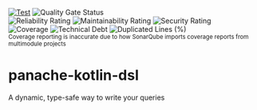[![Test](https://github.com/Thijsiez/panache-kotlin-dsl/actions/workflows/test.yaml/badge.svg?branch=main)](https://github.com/Thijsiez/panache-kotlin-dsl/actions/workflows/test.yaml)
![Quality Gate Status](https://sonarqube.icken.ch/api/project_badges/measure?project=Thijsiez_panache-kotlin-dsl_760170ef-68c7-43b0-880d-cf1034afe3c6&metric=alert_status&token=sqb_cfafb36de6f18194da2e383324ee281b0de5b953)  
![Reliability Rating](https://sonarqube.icken.ch/api/project_badges/measure?project=Thijsiez_panache-kotlin-dsl_760170ef-68c7-43b0-880d-cf1034afe3c6&metric=reliability_rating&token=sqb_cfafb36de6f18194da2e383324ee281b0de5b953)
![Maintainability Rating](https://sonarqube.icken.ch/api/project_badges/measure?project=Thijsiez_panache-kotlin-dsl_760170ef-68c7-43b0-880d-cf1034afe3c6&metric=sqale_rating&token=sqb_cfafb36de6f18194da2e383324ee281b0de5b953)
![Security Rating](https://sonarqube.icken.ch/api/project_badges/measure?project=Thijsiez_panache-kotlin-dsl_760170ef-68c7-43b0-880d-cf1034afe3c6&metric=security_rating&token=sqb_cfafb36de6f18194da2e383324ee281b0de5b953)  
![Coverage](https://sonarqube.icken.ch/api/project_badges/measure?project=Thijsiez_panache-kotlin-dsl_760170ef-68c7-43b0-880d-cf1034afe3c6&metric=coverage&token=sqb_cfafb36de6f18194da2e383324ee281b0de5b953)
![Technical Debt](https://sonarqube.icken.ch/api/project_badges/measure?project=Thijsiez_panache-kotlin-dsl_760170ef-68c7-43b0-880d-cf1034afe3c6&metric=sqale_index&token=sqb_cfafb36de6f18194da2e383324ee281b0de5b953)
![Duplicated Lines (%)](https://sonarqube.icken.ch/api/project_badges/measure?project=Thijsiez_panache-kotlin-dsl_760170ef-68c7-43b0-880d-cf1034afe3c6&metric=duplicated_lines_density&token=sqb_cfafb36de6f18194da2e383324ee281b0de5b953)  
<sup>Coverage reporting is inaccurate due to how SonarQube imports coverage reports from multimodule projects</sup>

# panache-kotlin-dsl
A dynamic, type-safe way to write your queries
